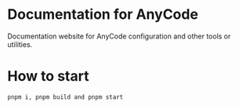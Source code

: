 # Documentation for AnyCode

Documentation website for AnyCode configuration and other tools or utilities.

# How to start

```
pnpm i, pnpm build and pnpm start
```
